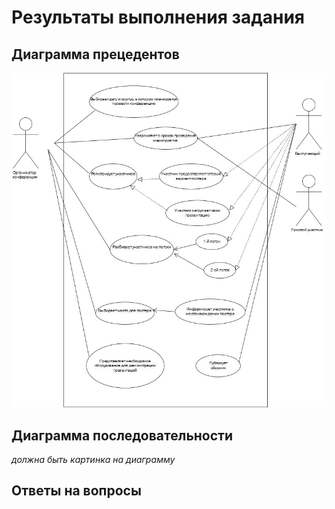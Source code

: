 # Результаты выполнения задания

## Диаграмма прецедентов

![UseCase-Herzen.jpg](img/UseCase-Herzen.jpg)

## Диаграмма последовательности

_должна быть картинка на диаграмму_

## Ответы на вопросы

